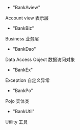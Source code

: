 - "BankAview"

Account view 表示层

- "BankBiz"

Business 业务层

- "BankDao"

Data Access Object 数据访问对象

- "BankEx"

Exception 自定义异常

- "BankPo"

Pojo 实体类

- "BankUtil"

Utility 工具
